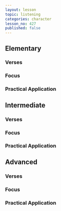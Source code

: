 ```yaml
---
layout: lesson
topic: listening
categories: character
lesson_no: 427
published: false
---
```


## Elementary

### Verses 

### Focus

### Practical Application

## Intermediate

### Verses 

### Focus

### Practical Application

## Advanced

### Verses 

### Focus

### Practical Application
